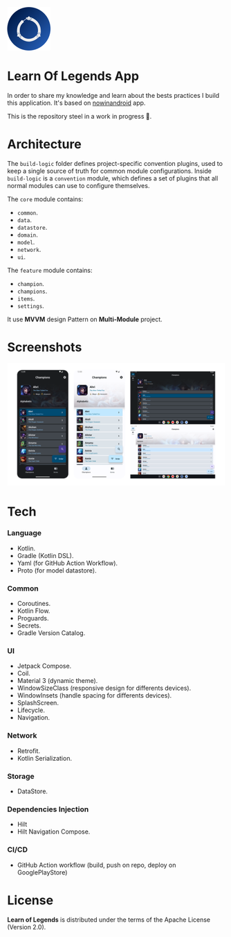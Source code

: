 <img src="docs/logo.png" alt="drawing" width="100"/>

Learn Of Legends App 
====================

In order to share my knowledge and learn about the bests practices I build this application.
It's based on [nowinandroid](https://github.com/android/nowinandroid) app.

This is the repository steel in a work in progress 🚧.

# Architecture

The `build-logic` folder defines project-specific convention plugins, used to keep a single
source of truth for common module configurations.
Inside `build-logic` is a `convention` module, which defines a set of plugins that all normal
modules can use to configure themselves.

The `core` module contains:
- `common`.
- `data`.
- `datastore`.
- `domain`.
- `model`.
- `network`.
- `ui`.

The `feature` module contains:
- `champion`.
- `champions`.
- `items`.
- `settings`.

It use **MVVM** design Pattern on **Multi-Module** project.

# Screenshots
![Screenshots of LearnOfLegends](docs/screenshots.png "Screenshot showing UI on mobile and tablet")


# Tech

### Language
- Kotlin.
- Gradle (Kotlin DSL).
- Yaml (for GitHub Action Workflow).
- Proto (for model datastore).

### Common
- Coroutines.
- Kotlin Flow.
- Proguards.
- Secrets.
- Gradle Version Catalog.

### UI
- Jetpack Compose.
- Coil.
- Material 3 (dynamic theme).
- WindowSizeClass (responsive design for differents devices).
- WindowInsets (handle spacing for differents devices).
- SplashScreen.
- Lifecycle.
- Navigation.

### Network
- Retrofit.
- Kotlin Serialization.

### Storage
- DataStore.

### Dependencies Injection
- Hilt
- Hilt Navigation Compose.

### CI/CD
- GitHub Action workflow (build, push on repo, deploy on GooglePlayStore)

# License

**Learn of Legends** is distributed under the terms of the Apache License (Version 2.0).
